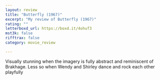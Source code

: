 ```yaml
---
layout: review
title: "Butterfly (1967)"
excerpt: "My review of Butterfly (1967)"
rating: ""
letterboxd_url: https://boxd.it/4ohuf3
mst3k: false
rifftrax: false
category: movie_review

---
```


Visually stunning when the imagery is fully abstract and reminiscent of Brakhage. Less so when Wendy and Shirley dance and rock each other playfully